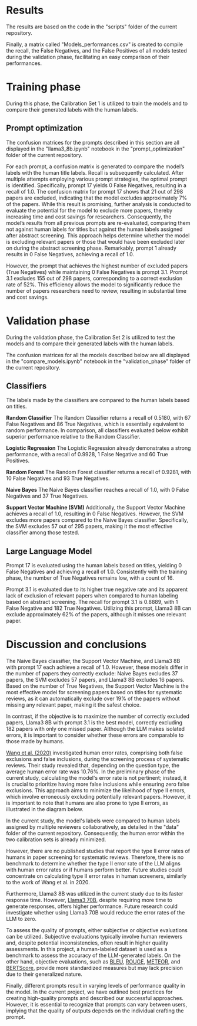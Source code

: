 # Results
The results are based on the code in the "scripts" folder of the current repository.

Finally, a matrix called "Models_performances.csv" is created to compile the recall, the False Negatives, and the False Positives of all models tested during the validation phase, facilitating an easy comparison of their performances.

# Training phase
During this phase, the Calibration Set 1 is utilized to train the models and to compare their generated labels with the human labels.

## Prompt optimization
The confusion matrices for the prompts described in this section are all displayed in the "llama3_8b.ipynb" notebook in the "prompt_optimization" folder of the current repository.

For each prompt, a confusion matrix is generated to compare the model’s labels with the human title labels. Recall is subsequently calculated. After multiple attempts employing various prompt strategies, the optimal prompt is identified. Specifically, prompt 17 yields 0 False Negatives, resulting in a recall of 1.0. The confusion matrix for prompt 17 shows that 21 out of 298 papers are excluded, indicating that the model excludes approximately 7% of the papers. While this result is promising, further analysis is conducted to evaluate the potential for the model to exclude more papers, thereby increasing time and cost savings for researchers. Consequently, the model’s results from all previous prompts are re-evaluated, comparing them not against human labels for titles but against the human labels assigned after abstract screening. This approach helps determine whether the model is excluding relevant papers or those that would have been excluded later on during the abstract screening phase. Remarkably, prompt 1 already results in 0 False Negatives, achieving a recall of 1.0.

However, the prompt that achieves the highest number of excluded papers (True Negatives) while maintaining 0 False Negatives is prompt 3.1. Prompt 3.1 excludes 155 out of 298 papers, corresponding to a correct exclusion rate of 52%. This efficiency allows the model to significantly reduce the number of papers researchers need to review, resulting in substantial time and cost savings.

# Validation phase
During the validation phase, the Calibration Set 2 is utilized to test the models and to compare their generated labels with the human labels.

The confusion matrices for all the models described below are all displayed in the "compare_models.ipynb" notebook in the "validation_phase" folder of the current repository.

## Classifiers
The labels made by the classifiers are compared to the human labels based on titles.

**Random Classifier**
The Random Classifier returns a recall of 0.5180, with 67 False Negatives and 86 True Negatives, which is essentially equivalent to random performance. In comparison, all classifiers evaluated below exhibit superior performance relative to the Random Classifier.

**Logistic Regression**
The Logistic Regression already demonstrates a strong performance, with a recall of 0.9928, 1 False Negative and 60 True Positives.

**Random Forest**
The Random Forest classifier returns a recall of 0.9281, with 10 False Negatives and 93 True Negatives.

**Naive Bayes**
The Naive Bayes classifier reaches a recall of 1.0, with 0 False Negatives and 37 True Negatives.

**Support Vector Machine (SVM)**
Additionally, the Support Vector Machine achieves a recall of 1.0, resulting in 0 False Negatives. However, the SVM excludes more papers compared to the Naive Bayes classifier. Specifically, the SVM excludes 57 out of 295 papers, making it the most effective classifier among those tested.

## Large Language Model
Prompt 17 is evaluated using the human labels based on titles, yielding 0 False Negatives and achieving a recall of 1.0. Consistently with the training phase, the number of True Negatives remains low, with a count of 16.

Prompt 3.1 is evaluated due to its higher true negative rate and its apparent lack of exclusion of relevant papers when compared to human labeling based on abstract screening. The recall for prompt 3.1 is 0.8889, with 1 False Negative and 182 True Negatives. Utilizing this prompt, Llama3 8B can exclude approximately 62% of the papers, although it misses one relevant paper.

# Discussion and conclusions
The Naive Bayes classifier, the Support Vector Machine, and Llama3 8B with prompt 17 each achieve a recall of 1.0. However, these models differ in the number of papers they correctly exclude: Naive Bayes excludes 37 papers, the SVM excludes 57 papers, and Llama3 8B excludes 16 papers. Based on the number of True Negatives, the Support Vector Machine is the most effective model for screening papers based on titles for systematic reviews, as it can automatically exclude over 19% of the papers without missing any relevant paper, making it the safest choice.

In contrast, if the objective is to maximize the number of correctly excluded papers, Llama3 8B with prompt 3.1 is the best model, correctly excluding 182 papers with only one missed paper. Although the LLM makes isolated errors, it is important to consider whether these errors are comparable to those made by humans.

[Wang et al. (2020)](https://www.ncbi.nlm.nih.gov/pmc/articles/PMC6959565/) investigated human error rates, comprising both false exclusions and false inclusions, during the screening process of systematic reviews. Their study revealed that, depending on the question type, the average human error rate was 10.76%. 
In the preliminary phase of the current study, calculating the model's error rate is not pertinent; instead, it is crucial to prioritize having more false inclusions while ensuring zero false exclusions. This approach aims to minimize the likelihood of type II errors, which involve erroneously excluding potentially relevant papers. However, it is important to note that humans are also prone to type II errors, as illustrated in the diagram below.

In the current study, the model's labels were compared to human labels assigned by multiple reviewers collaboratively, as detailed in the "data" folder of the current repository. Consequently, the human error within the two calibration sets is already minimized.

However, there are no published studies that report the type II error rates of humans in paper screening for systematic reviews. Therefore, there is no benchmark to determine whether the type II error rate of the LLM aligns with human error rates or if humans perform better.
Future studies could concentrate on calculating type II error rates in human screeners, similarly to the work of Wang et al. in 2020.

Furthermore, Llama3 8B was utilized in the current study due to its faster response time. However, [Llama3 70B](https://ollama.com/library/llama3:70b), despite requiring more time to generate responses, offers higher performance. Future research could investigate whether using Llama3 70B would reduce the error rates of the LLM to zero.

To assess the quality of prompts, either subjective or objective evaluations can be utilized. Subjective evaluations typically involve human reviewers and, despite potential inconsistencies, often result in higher quality assessments. In this project, a human-labeled dataset is used as a benchmark to assess the accuracy of the LLM-generated labels. On the other hand, objective evaluations, such as [BLEU](https://huggingface.co/spaces/evaluate-metric/bleu), [ROUGE](https://huggingface.co/spaces/evaluate-metric/rouge), [METEOR](https://github.com/numtel/meteor-benchmark-packages), and [BERTScore](https://huggingface.co/spaces/evaluate-metric/bertscore), provide more standardized measures but may lack precision due to their generalized nature. 

Finally, different prompts result in varying levels of performance quality in the model. In the current project, we have outlined best practices for creating high-quality prompts and described our successful approaches. However, it is essential to recognize that prompts can vary between users, implying that the quality of outputs depends on the individual crafting the prompt.